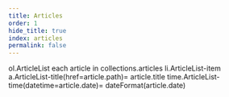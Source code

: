 ```yaml
---
title: Articles
order: 1
hide_title: true
index: articles
permalink: false
---
```


<jade>
ol.ArticleList
  each article in collections.articles
    li.ArticleList-item
      a.ArticleList-title(href=article.path)= article.title
      time.ArticleList-time(datetime=article.date)= dateFormat(article.date)
</jade>
